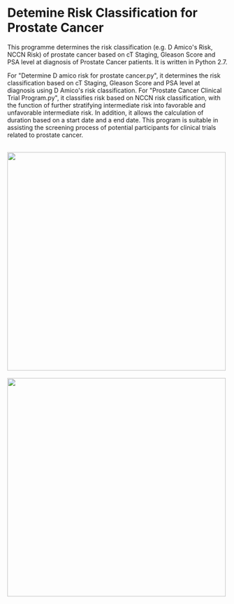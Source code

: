 # Detemine Risk Classification for Prostate Cancer

This programme determines the risk classification (e.g. D Amico's Risk, NCCN Risk) of prostate cancer based on cT Staging, Gleason Score and PSA level at diagnosis of Prostate Cancer patients. It is written in Python 2.7.

For "Determine D amico risk for prostate cancer.py", it determines the risk classification based on cT Staging, Gleason Score and PSA level at diagnosis using D Amico's risk classification. For "Prostate Cancer Clinical Trial Program.py", it classifies risk based on NCCN risk classification, with the function of further stratifying intermediate risk into favorable and unfavorable intermediate risk. In addition, it allows the calculation of duration based on a start date and a end date. This program is suitable in assisting the screening process of potential participants for clinical trials related to prostate cancer. 

<br>
<img height = "500", src = "https://github.com/conan-koh123/Detemine-Risk-Classification-for-Prostate-Cancer/blob/master/prostate%20cancer%20clinical%20trial%20program%20NCCN%20risk%20classification.png"/>
</br>

<br>
<img height = "500", src = "https://github.com/conan-koh123/Detemine-Risk-Classification-for-Prostate-Cancer/blob/master/prostate%20cancer%20clinical%20trial%20date%20calculation.png"/>
</br>
